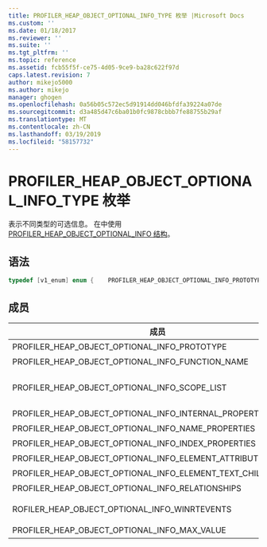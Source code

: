 ```yaml
---
title: PROFILER_HEAP_OBJECT_OPTIONAL_INFO_TYPE 枚举 |Microsoft Docs
ms.custom: ''
ms.date: 01/18/2017
ms.reviewer: ''
ms.suite: ''
ms.tgt_pltfrm: ''
ms.topic: reference
ms.assetid: fcb55f5f-ce75-4d05-9ce9-ba28c622f97d
caps.latest.revision: 7
author: mikejo5000
ms.author: mikejo
manager: ghogen
ms.openlocfilehash: 0a56b05c572ec5d91914dd046bfdfa39224a07de
ms.sourcegitcommit: d3a485d47c6ba01b0fc9878cbbb7fe88755b29af
ms.translationtype: MT
ms.contentlocale: zh-CN
ms.lasthandoff: 03/19/2019
ms.locfileid: "58157732"
---
```

# <a name="profilerheapobjectoptionalinfotype-enumeration"></a>PROFILER_HEAP_OBJECT_OPTIONAL_INFO_TYPE 枚举
表示不同类型的可选信息。 在中使用[PROFILER_HEAP_OBJECT_OPTIONAL_INFO 结构](../../winscript/reference/profiler-heap-object-optional-info-structure.md)。  
  
## <a name="syntax"></a>语法  
  
```cpp
typedef [v1_enum] enum {    PROFILER_HEAP_OBJECT_OPTIONAL_INFO_PROTOTYPE                    = 0x00000001,    PROFILER_HEAP_OBJECT_OPTIONAL_INFO_FUNCTION_NAME                = 0x00000002,    PROFILER_HEAP_OBJECT_OPTIONAL_INFO_SCOPE_LIST                   = 0x00000003,    PROFILER_HEAP_OBJECT_OPTIONAL_INFO_INTERNAL_PROPERTY            = 0x00000004,    PROFILER_HEAP_OBJECT_OPTIONAL_INFO_NAME_PROPERTIES              = 0x00000005,    PROFILER_HEAP_OBJECT_OPTIONAL_INFO_INDEX_PROPERTIES             = 0x00000006,    PROFILER_HEAP_OBJECT_OPTIONAL_INFO_ELEMENT_ATTRIBUTES_SIZE      = 0x00000007,    PROFILER_HEAP_OBJECT_OPTIONAL_INFO_ELEMENT_TEXT_CHILDREN_SIZE   = 0x00000008,    PROFILER_HEAP_OBJECT_OPTIONAL_INFO_RELATIONSHIPS                = 0x00000009,    PROFILER_HEAP_OBJECT_OPTIONAL_INFO_WINRTEVENTS                  = 0x0000000A,    PROFILER_HEAP_OBJECT_OPTIONAL_INFO_MAX_VALUE                    = PROFILER_HEAP_OBJECT_OPTIONAL_INFO_WINRTEVENTS} PROFILER_HEAP_OBJECT_OPTIONAL_INFO_TYPE;  
```  
  
## <a name="members"></a>成员  
  
|成员|值|描述|  
|------------|-----------|-----------------|  
|PROFILER_HEAP_OBJECT_OPTIONAL_INFO_PROTOTYPE|0x00000001|有关堆对象的原型的信息。|  
|PROFILER_HEAP_OBJECT_OPTIONAL_INFO_FUNCTION_NAME|0x00000002|有关堆对象的函数名称的信息。|  
|PROFILER_HEAP_OBJECT_OPTIONAL_INFO_SCOPE_LIST|0x00000003|有关堆对象的信息[PROFILER_HEAP_OBJECT_SCOPE_LIST 结构](../../winscript/reference/profiler-heap-object-scope-list-structure.md)。|  
|PROFILER_HEAP_OBJECT_OPTIONAL_INFO_INTERNAL_PROPERTY|0x00000004|有关堆对象的内部属性的信息。|  
|PROFILER_HEAP_OBJECT_OPTIONAL_INFO_NAME_PROPERTIES|0x00000005|有关堆对象的名称属性的信息。|  
|PROFILER_HEAP_OBJECT_OPTIONAL_INFO_INDEX_PROPERTIES|0x00000006|有关堆对象的索引属性的信息。|  
|PROFILER_HEAP_OBJECT_OPTIONAL_INFO_ELEMENT_ATTRIBUTES_SIZE|0x00000007|与 DOM 元素关联的属性的大小。|  
|PROFILER_HEAP_OBJECT_OPTIONAL_INFO_ELEMENT_TEXT_CHILDREN_SIZE|0x00000008|与 DOM 元素关联的任何文本的大小。|  
|PROFILER_HEAP_OBJECT_OPTIONAL_INFO_RELATIONSHIPS|0x00000009|有关堆对象的关系的信息。|  
|ROFILER_HEAP_OBJECT_OPTIONAL_INFO_WINRTEVENTS|0x0000000A|有关堆对象的 Windows 运行时事件的信息。|  
|PROFILER_HEAP_OBJECT_OPTIONAL_INFO_MAX_VALUE|PROFILER_HEAP_OBJECT_OPTIONAL_INFO_WINRTEVENTS|此枚举的最大值。|